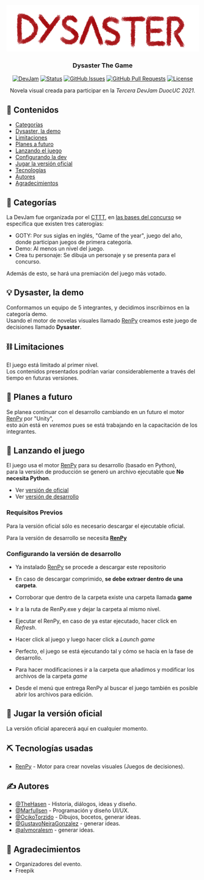 <p align="center">
  <a href="" rel="noopener">
 <img src="./docs/img/dysaster_logo.png" alt="Dysaster-Logo"></a>
</p>
<h3 align="center">Dysaster The Game</h3>

<div align="center">

[![DevJam](https://img.shields.io/badge/DevJam-2021-orange.svg)](https://docs.google.com/forms/d/e/1FAIpQLSdQFEUlpttL8WKLO-f7Y4vaY5h5CQIiD4bUcH9Q2Uu4XNGE9A/viewform)
[![Status](https://img.shields.io/badge/status-active-success.svg)]()
[![GitHub Issues](https://img.shields.io/github/issues/kylelobo/The-Documentation-Compendium.svg)](https://github.com/kylelobo/The-Documentation-Compendium/issues)
[![GitHub Pull Requests](https://img.shields.io/github/issues-pr/kylelobo/The-Documentation-Compendium.svg)](https://github.com/kylelobo/The-Documentation-Compendium/pulls)
[![License](https://img.shields.io/badge/license-MIT-blue.svg)](LICENSE.md)

</div>

<p align="center"> Novela visual creada para participar en la <i>Tercera DevJam DuocUC 2021</i>.
    <br> 
</p>

## 📝 Contenidos

- [Categorías](#cat)
- [Dysaster, la demo](#demo)
- [Limitaciones](#limitations)
- [Planes a futuro](#future_scope)
- [Lanzando el juego](#getting_started)
- [Configurando la dev](#dev)
- [Jugar la versión oficial](#usage)
- [Tecnologías](#tech_stack)
- [Autores](#authors)
- [Agradecimientos](#acknowledgments)

## 🧐 Categorías <a name = "cat"></a>

La DevJam fue organizada por el [CTTT](https://beacons.page/citt.duocuc), en [las bases del concurso](https://docs.google.com/document/d/1vkKhEZsnZai61lMFDaIjd1TNPfzA5MK7DmYnEyKL26g) se especifica que existen tres caterogías:
- GOTY: Por sus siglas en inglés, "Game of the year", juego del año, donde participan juegos de primera categoría.
- Demo: Al menos un nivel del juego.
- Crea tu personaje: Se dibuja un personaje y se presenta para el concurso.

Además de esto, se hará una premiación del juego más votado.

## 💡 Dysaster, la demo <a name = "demo"></a>

Conformamos un equipo de 5 integrantes, y decidimos inscribirnos en la categoría demo.\
Usando el motor de novelas visuales llamado [RenPy](https://www.renpy.org/) creamos este juego de decisiones llamado __Dysaster__.

## ⛓️ Limitaciones <a name = "limitations"></a>

El juego está limitado al primer nivel.\
Los contenidos presentados podrían variar considerablemente a través del tiempo en futuras versiones.

## 🚀 Planes a futuro <a name = "future_scope"></a>

Se planea continuar con el desarrollo cambiando en un futuro el motor [RenPy](https://www.renpy.org/) por "Unity",\
esto aún está en _veremos_ pues se está trabajando en la capacitación de los integrantes.

## 🏁 Lanzando el juego <a name = "getting_started"></a>

El juego usa el motor [RenPy](https://www.renpy.org/) para su desarrollo (basado en Python),\
para la versión de producción se generó un archivo ejecutable que **No necesita Python**.

- Ver [versión de oficial](#usage)
- Ver [versión de desarrollo](#dev)

### Requisitos Previos

Para la versión oficial sólo es necesario descargar el ejecutable oficial.

Para la versión de desarrollo se necesita **[RenPy](https://www.renpy.org/)**

### Configurando la versión de desarrollo  <a name = "dev"></a>

- Ya instalado [RenPy](https://www.renpy.org/) se procede a descargar este repositorio
- En caso de descargar comprimido, **se debe extraer dentro de una carpeta**.
- Corroborar que dentro de la carpeta existe una carpeta llamada **game**
- Ir a la ruta de RenPy.exe y dejar la carpeta al mismo nivel.
- Ejecutar el RenPy, en caso de ya estar ejecutado, hacer click en _Refresh_.
- Hacer click al juego y luego hacer click a _Launch game_
- Perfecto, el juego se está ejecutando tal y cómo se hacía en la fase de desarrollo.

- Para hacer modificaciones ir a la carpeta que añadimos y modificar los archivos de la carpeta _game_
- Desde el menú que entrega RenPy al buscar el juego también es posible abrir los archivos para edición.

## 🎈 Jugar la versión oficial <a name="usage"></a>

La versión oficial aparecerá aquí en cualquier momento.

## ⛏️ Tecnologías usadas <a name = "tech_stack"></a>

- [RenPy](https://www.renpy.org/) - Motor para crear novelas visuales (Juegos de decisiones).

## ✍️ Autores <a name = "authors"></a>

- [@TheHasen](https://github.com/TheHasen) - Historia, diálogos, ideas y diseño.
- [@Marfullsen](https://github.com/Marfullsen) - Programación y diseño UI/UX.
- [@OcikoTorzido](https://github.com/Ocikotorzido) - Dibujos, bocetos, generar ideas.
- [@GustavoNeiraGonzalez](https://github.com/GustavoNeiraGonzalez) - generar ideas.
- [@alvmoralesm](https://github.com/alvmoralesm) - generar ideas.

## 🎉 Agradecimientos <a name = "acknowledgments"></a>

- Organizadores del evento.
- Freepik